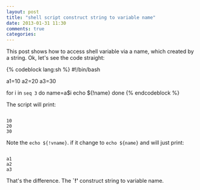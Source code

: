 ```yaml
---
layout: post
title: "shell script construct string to variable name"
date: 2013-01-31 11:30
comments: true
categories: 
---
```


This post shows how to access shell variable via a name, which created by a string. Ok, let's see the code straight:

{% codeblock lang:sh %}
#!/bin/bash

a1=10
a2=20
a3=30

for i in `seq 3`
do
        name=a$i
        echo ${!name}
done
{% endcodeblock %}

The script will print:

<code>
10
20
30
</code>

Note the `echo ${!vname}`. if it change to `echo ${name}` and will just print:

<code>
a1
a2
a3
</code>

That's the difference. The **`!'** construct string to variable name.
